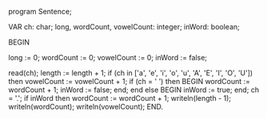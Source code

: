 program Sentence;

VAR
  ch: char;
  long, wordCount, vowelCount: integer;
  inWord: boolean;
  
BEGIN

  long := 0;
  wordCount := 0;
  vowelCount := 0;
  inWord := false;

   read(ch);
    length := length + 1;
       if (ch in ['a', 'e', 'i', 'o', 'u', 'A', 'E', 'I', 'O', 'U']) then
      vowelCount := vowelCount + 1;
       if (ch = ' ') then
    BEGIN
      wordCount := wordCount + 1;
      inWord := false;
      end;
    end
    else
    BEGIN
      inWord := true;
    end;
     ch = '.';
      if inWord then
    wordCount := wordCount + 1;
    writeln(length - 1);
    writeln(wordCount);
    writeln(vowelCount);
END.
